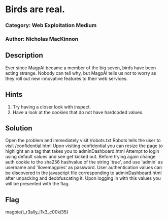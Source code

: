 # Birds are real.
### Category: Web Exploitation Medium
### Author: Nicholas MacKinnon

## Description
Ever since MagpAI became a member of the big seven, birds have been acting strange. Nobody can tell why, but MagpAI tells us not to worry as they roll out new innovative features to their web services.

## Hints
1. Try having a closer look with inspect.
2. Have a look at the cookies that do not have hardcoded values.

## Solution
Open the problem and immediately visit /robots.txt
Robots tells the user to visit /confidential.html
Upon visiting confidential you can resize the page to highlight an a tag that takes you to adminDashboard.html
Attempt to login using default values and see get kicked out.
Before trying again change auth cookie to the sha256 hashvalue of the string 'true', and use 'admin' as username and 'ilovemagpies' as password.
User authentication values can be discovered in the javascript file corresponding to adminDashboard.html after unpacking and deobfuscating it.
Upon logging in with this values you will be presented with the flag. 

## Flag

magpie{i_r3ally_l1k3_c00ki35}

